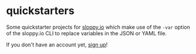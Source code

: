 # quickstarters
Some quickstarter projects for [sloppy.io](https://sloppy.io) which make use of the `-var` option of the sloppy.io CLI to replace variables in the JSON or YAML file.

If you don't have an account yet, [sign up](https://sloppy.io)!
